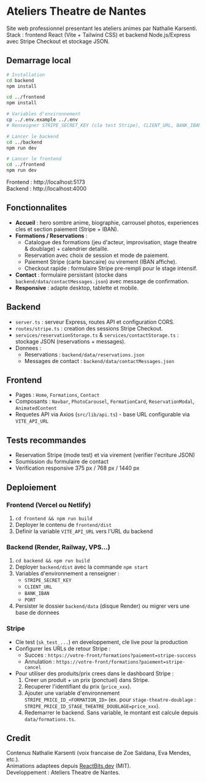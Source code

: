 # Ateliers Theatre de Nantes

Site web professionnel presentant les ateliers animes par Nathalie Karsenti.
Stack : frontend React (Vite + Tailwind CSS) et backend Node.js/Express avec Stripe Checkout et stockage JSON.

## Demarrage local

```bash
# Installation
cd backend
npm install

cd ../frontend
npm install

# Variables d'environnement
cp ../.env.example ../.env
# Renseigner STRIPE_SECRET_KEY (cle test Stripe), CLIENT_URL, BANK_IBAN, PORT

# Lancer le backend
cd ../backend
npm run dev

# Lancer le frontend
cd ../frontend
npm run dev
```

Frontend : http://localhost:5173  
Backend : http://localhost:4000

## Fonctionnalites

- **Accueil** : hero sombre anime, biographie, carrousel photos, experiences cles et section paiement (Stripe + IBAN).
- **Formations / Reservations** :
  - Catalogue des formations (jeu d'acteur, improvisation, stage theatre & doublage) + calendrier detaille.
  - Reservation avec choix de session et mode de paiement.
  - Paiement Stripe (carte bancaire) ou virement (IBAN affiche).
  - Checkout rapide : formulaire Stripe pre-rempli pour le stage intensif.
- **Contact** : formulaire persistant (stocke dans `backend/data/contactMessages.json`) avec message de confirmation.
- **Responsive** : adapte desktop, tablette et mobile.

## Backend

- `server.ts` : serveur Express, routes API et configuration CORS.
- `routes/stripe.ts` : creation des sessions Stripe Checkout.
- `services/reservationStorage.ts` & `services/contactStorage.ts` : stockage JSON (reservations + messages).
- Donnees :
  - Reservations : `backend/data/reservations.json`
  - Messages de contact : `backend/data/contactMessages.json`

## Frontend

- Pages : `Home`, `Formations`, `Contact`
- Composants : `Navbar`, `PhotoCarousel`, `FormationCard`, `ReservationModal`, `AnimatedContent`
- Requetes API via Axios (`src/lib/api.ts`) - base URL configurable via `VITE_API_URL`

## Tests recommandes

- Reservation Stripe (mode test) et via virement (verifier l'ecriture JSON)
- Soumission du formulaire de contact
- Verification responsive 375 px / 768 px / 1440 px

## Deploiement

### Frontend (Vercel ou Netlify)

1. `cd frontend && npm run build`
2. Deployer le contenu de `frontend/dist`
3. Definir la variable `VITE_API_URL` vers l'URL du backend

### Backend (Render, Railway, VPS...)

1. `cd backend && npm run build`
2. Deployer `backend/dist` avec la commande `npm start`
3. Variables d'environnement a renseigner :
   - `STRIPE_SECRET_KEY`
   - `CLIENT_URL`
   - `BANK_IBAN`
   - `PORT`
4. Persister le dossier `backend/data` (disque Render) ou migrer vers une base de donnees

### Stripe

- Cle test (`sk_test_...`) en developpement, cle live pour la production
- Configurer les URLs de retour Stripe :
  - Succes : `https://votre-front/formations?paiement=stripe-success`
  - Annulation : `https://votre-front/formations?paiement=stripe-cancel`
- Pour utiliser des produits/prix crees dans le dashboard Stripe :
  1. Creer un produit + un prix (ponctuel) dans Stripe.
  2. Recuperer l'identifiant du prix (`price_xxx`).
  3. Ajouter une variable d'environnement `STRIPE_PRICE_ID_<FORMATION_ID>` (ex. pour `stage-theatre-doublage` : `STRIPE_PRICE_ID_STAGE_THEATRE_DOUBLAGE=price_xxx`).
  4. Redemarrer le backend. Sans variable, le montant est calcule depuis `data/formations.ts`.

## Credit

Contenus Nathalie Karsenti (voix francaise de Zoe Saldana, Eva Mendes, etc.).  
Animations adaptees depuis [ReactBits.dev](https://reactbits.dev) (MIT).  
Developpement : Ateliers Theatre de Nantes.
